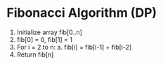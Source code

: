 # Fibonacci Algorithm (DP)

1. Initialize array fib[0..n]
2. fib[0] = 0, fib[1] = 1
3. For i = 2 to n:
   a. fib[i] = fib[i-1] + fib[i-2]
4. Return fib[n]
